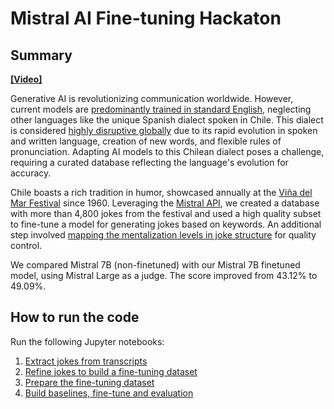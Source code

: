 # Mistral AI Fine-tuning Hackaton

## Summary

**[[Video]](https://www.youtube.com/watch?v=Wb4J4xOhjGo)**

Generative AI is revolutionizing communication worldwide. However, current models are [predominantly trained in standard English](https://blog.modernmt.com/making-generative-ai-multilingual-at-scale/), neglecting other languages like the unique Spanish dialect spoken in Chile. This dialect is considered [highly disruptive globally](https://www.elmundo.es/cultura/2021/11/30/61a4a36321efa013518b4571.html) due to its rapid evolution in spoken and written language, creation of new words, and flexible rules of pronunciation. Adapting AI models to this Chilean dialect poses a challenge, requiring a curated database reflecting the language's evolution for accuracy.

Chile boasts a rich tradition in humor, showcased annually at the [Viña del Mar Festival](https://en.wikipedia.org/wiki/Vi%C3%B1a_del_Mar_International_Song_Festival) since 1960. Leveraging the [Mistral API](https://docs.mistral.ai/), we created a database with more than 4,800 jokes from the festival and used a high quality subset to fine-tune a model for generating jokes based on keywords. An additional step involved [mapping the mentalization levels in joke structure](https://pubmed.ncbi.nlm.nih.gov/26597196/) for quality control.

We compared Mistral 7B (non-finetuned) with our Mistral 7B finetuned model, using Mistral Large as a judge. The score improved from 43.12% to 49.09%.

## How to run the code

Run the following Jupyter notebooks:

1. [Extract jokes from transcripts](/notebooks/01_extract_jokes_from_transcripts.ipynb)
2. [Refine jokes to build a fine-tuning dataset](/notebooks/02_refine_jokes_dataset.ipynb)
3. [Prepare the fine-tuning dataset](/notebooks/03_prepare_dataset.ipynb)
4. [Build baselines, fine-tune and evaluation](/notebooks/04_building_baselines_and_fine_tuning.ipynb)
